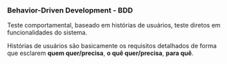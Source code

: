 ### Behavior-Driven Development - BDD

<p>Teste comportamental, baseado em histórias de usuários, teste diretos em funcionalidades do sistema.</p>

<p>Histórias de usuários são basicamente os requisitos detalhados de forma que esclarem <strong>quem quer/precisa</strong>, <strong>o quê quer/precisa</strong>, <strong>para quê</strong>.